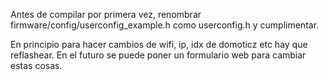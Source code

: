 Antes de compilar por primera vez, renombrar firmware/config/userconfig_example.h como userconfig.h y cumplimentar.

En principio para hacer cambios de wifi, ip, idx de domoticz etc hay que reflashear. En el futuro se puede poner un formulario web para cambiar estas cosas.
